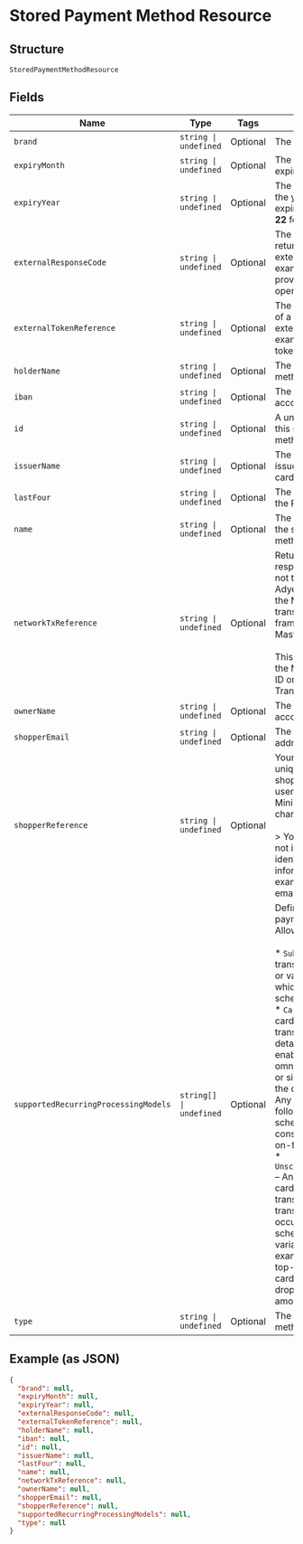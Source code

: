 
# Stored Payment Method Resource

## Structure

`StoredPaymentMethodResource`

## Fields

| Name | Type | Tags | Description |
|  --- | --- | --- | --- |
| `brand` | `string \| undefined` | Optional | The brand of the card. |
| `expiryMonth` | `string \| undefined` | Optional | The month the card expires. |
| `expiryYear` | `string \| undefined` | Optional | The last two digits of the year the card expires. For example, **22** for the year 2022. |
| `externalResponseCode` | `string \| undefined` | Optional | The response code returned by an external system (for example after a provisioning operation). |
| `externalTokenReference` | `string \| undefined` | Optional | The token reference of a linked token in an external system (for example a network token reference). |
| `holderName` | `string \| undefined` | Optional | The unique payment method code. |
| `iban` | `string \| undefined` | Optional | The IBAN of the bank account. |
| `id` | `string \| undefined` | Optional | A unique identifier of this stored payment method. |
| `issuerName` | `string \| undefined` | Optional | The name of the issuer of token or card. |
| `lastFour` | `string \| undefined` | Optional | The last four digits of the PAN. |
| `name` | `string \| undefined` | Optional | The display name of the stored payment method. |
| `networkTxReference` | `string \| undefined` | Optional | Returned in the response if you are not tokenizing with Adyen and are using the Merchant-initiated transactions (MIT) framework from Mastercard or Visa.<br><br>This contains either the Mastercard Trace ID or the Visa Transaction ID. |
| `ownerName` | `string \| undefined` | Optional | The name of the bank account holder. |
| `shopperEmail` | `string \| undefined` | Optional | The shopper’s email address. |
| `shopperReference` | `string \| undefined` | Optional | Your reference to uniquely identify this shopper, for example user ID or account ID. Minimum length: 3 characters.<br><br>> Your reference must not include personally identifiable information (PII), for example name or email address. |
| `supportedRecurringProcessingModels` | `string[] \| undefined` | Optional | Defines a recurring payment type.<br>Allowed values:<br><br>* `Subscription` – A transaction for a fixed or variable amount, which follows a fixed schedule.<br>* `CardOnFile` – With a card-on-file (CoF) transaction, card details are stored to enable one-click or omnichannel journeys, or simply to streamline the checkout process. Any subscription not following a fixed schedule is also considered a card-on-file transaction.<br>* `UnscheduledCardOnFile` – An unscheduled card-on-file (UCoF) transaction is a transaction that occurs on a non-fixed schedule and/or have variable amounts. For example, automatic top-ups when a cardholder's balance drops below a certain amount. |
| `type` | `string \| undefined` | Optional | The type of payment method. |

## Example (as JSON)

```json
{
  "brand": null,
  "expiryMonth": null,
  "expiryYear": null,
  "externalResponseCode": null,
  "externalTokenReference": null,
  "holderName": null,
  "iban": null,
  "id": null,
  "issuerName": null,
  "lastFour": null,
  "name": null,
  "networkTxReference": null,
  "ownerName": null,
  "shopperEmail": null,
  "shopperReference": null,
  "supportedRecurringProcessingModels": null,
  "type": null
}
```

